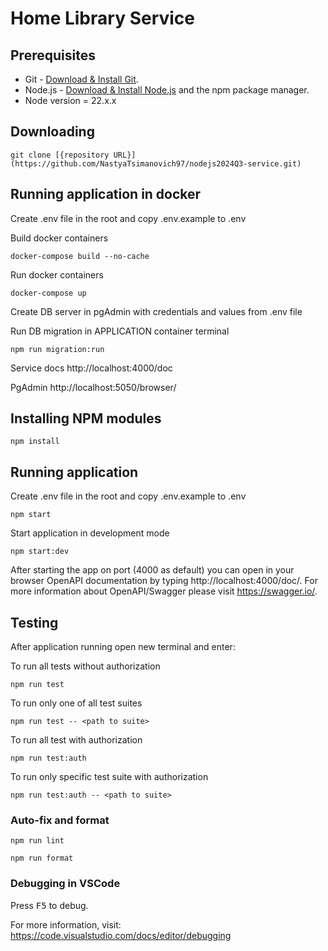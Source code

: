 # Home Library Service

## Prerequisites

- Git - [Download & Install Git](https://git-scm.com/downloads).
- Node.js - [Download & Install Node.js](https://nodejs.org/en/download/) and the npm package manager.
- Node version = 22.x.x

## Downloading

```
git clone [{repository URL}](https://github.com/NastyaTsimanovich97/nodejs2024Q3-service.git)
```

## Running application in docker

Create .env file in the root and copy .env.example to .env

Build docker containers
```
docker-compose build --no-cache
```

Run docker containers
```
docker-compose up
```

Create DB server in pgAdmin with credentials and values from .env file

Run DB migration in APPLICATION container terminal
```
npm run migration:run
```

Service docs
http://localhost:4000/doc

PgAdmin
http://localhost:5050/browser/

## Installing NPM modules

```
npm install
```

## Running application
Create .env file in the root and copy .env.example to .env

```
npm start
```

Start application in development mode
```
npm start:dev 
```

After starting the app on port (4000 as default) you can open
in your browser OpenAPI documentation by typing http://localhost:4000/doc/.
For more information about OpenAPI/Swagger please visit https://swagger.io/.

## Testing

After application running open new terminal and enter:

To run all tests without authorization

```
npm run test
```

To run only one of all test suites

```
npm run test -- <path to suite>
```

To run all test with authorization

```
npm run test:auth
```

To run only specific test suite with authorization

```
npm run test:auth -- <path to suite>
```

### Auto-fix and format

```
npm run lint
```

```
npm run format
```

### Debugging in VSCode

Press <kbd>F5</kbd> to debug.

For more information, visit: https://code.visualstudio.com/docs/editor/debugging

